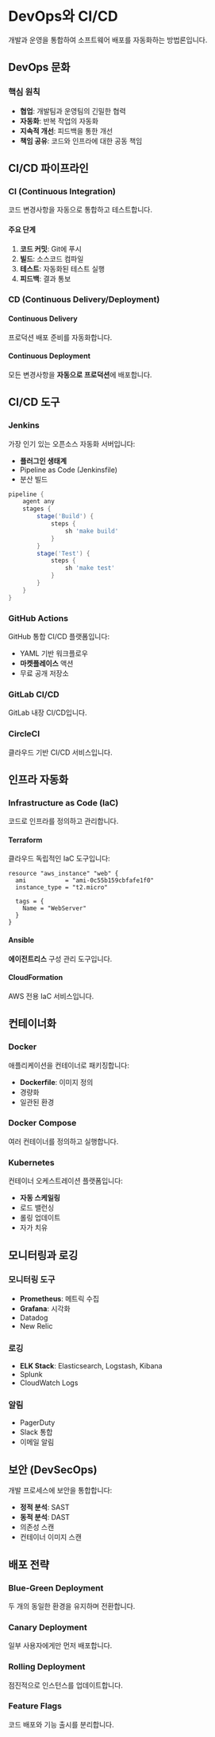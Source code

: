 # DevOps와 CI/CD

개발과 운영을 통합하여 소프트웨어 배포를 자동화하는 방법론입니다.

## DevOps 문화

### 핵심 원칙

- **협업**: 개발팀과 운영팀의 긴밀한 협력
- **자동화**: 반복 작업의 자동화
- **지속적 개선**: 피드백을 통한 개선
- **책임 공유**: 코드와 인프라에 대한 공동 책임

## CI/CD 파이프라인

### CI (Continuous Integration)

코드 변경사항을 자동으로 통합하고 테스트합니다.

#### 주요 단계

1. **코드 커밋**: Git에 푸시
2. **빌드**: 소스코드 컴파일
3. **테스트**: 자동화된 테스트 실행
4. **피드백**: 결과 통보

### CD (Continuous Delivery/Deployment)

#### Continuous Delivery

프로덕션 배포 준비를 자동화합니다.

#### Continuous Deployment

모든 변경사항을 **자동으로 프로덕션**에 배포합니다.

## CI/CD 도구

### Jenkins

가장 인기 있는 오픈소스 자동화 서버입니다:

- **플러그인 생태계**
- Pipeline as Code (Jenkinsfile)
- 분산 빌드

```groovy
pipeline {
    agent any
    stages {
        stage('Build') {
            steps {
                sh 'make build'
            }
        }
        stage('Test') {
            steps {
                sh 'make test'
            }
        }
    }
}
```

### GitHub Actions

GitHub 통합 CI/CD 플랫폼입니다:

- YAML 기반 워크플로우
- **마켓플레이스** 액션
- 무료 공개 저장소

### GitLab CI/CD

GitLab 내장 CI/CD입니다.

### CircleCI

클라우드 기반 CI/CD 서비스입니다.

## 인프라 자동화

### Infrastructure as Code (IaC)

코드로 인프라를 정의하고 관리합니다.

#### Terraform

클라우드 독립적인 IaC 도구입니다:

```hcl
resource "aws_instance" "web" {
  ami           = "ami-0c55b159cbfafe1f0"
  instance_type = "t2.micro"
  
  tags = {
    Name = "WebServer"
  }
}
```

#### Ansible

**에이전트리스** 구성 관리 도구입니다.

#### CloudFormation

AWS 전용 IaC 서비스입니다.

## 컨테이너화

### Docker

애플리케이션을 컨테이너로 패키징합니다:

- **Dockerfile**: 이미지 정의
- 경량화
- 일관된 환경

### Docker Compose

여러 컨테이너를 정의하고 실행합니다.

### Kubernetes

컨테이너 오케스트레이션 플랫폼입니다:

- **자동 스케일링**
- 로드 밸런싱
- 롤링 업데이트
- 자가 치유

## 모니터링과 로깅

### 모니터링 도구

- **Prometheus**: 메트릭 수집
- **Grafana**: 시각화
- Datadog
- New Relic

### 로깅

- **ELK Stack**: Elasticsearch, Logstash, Kibana
- Splunk
- CloudWatch Logs

### 알림

- PagerDuty
- Slack 통합
- 이메일 알림

## 보안 (DevSecOps)

개발 프로세스에 보안을 통합합니다:

- **정적 분석**: SAST
- **동적 분석**: DAST
- 의존성 스캔
- 컨테이너 이미지 스캔

## 배포 전략

### Blue-Green Deployment

두 개의 동일한 환경을 유지하며 전환합니다.

### Canary Deployment

일부 사용자에게만 먼저 배포합니다.

### Rolling Deployment

점진적으로 인스턴스를 업데이트합니다.

### Feature Flags

코드 배포와 기능 출시를 분리합니다.
